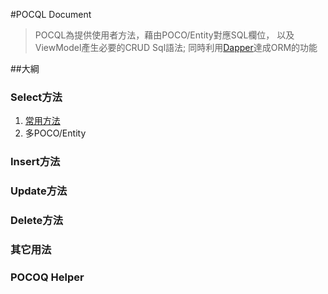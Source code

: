 #POCQL Document
>POCQL為提供使用者方法，藉由POCO/Entity對應SQL欄位，
>以及ViewModel產生必要的CRUD Sql語法;
>同時利用[Dapper](https://github.com/StackExchange/Dapper)達成ORM的功能


##大綱
### Select方法
1. [常用方法](Select/CommonMethod.md|Select/CommonMethod.html)
2. 多POCO/Entity

### Insert方法
### Update方法
### Delete方法
### 其它用法
### POCOQ Helper
<p style="page-break-after: always;"/>

